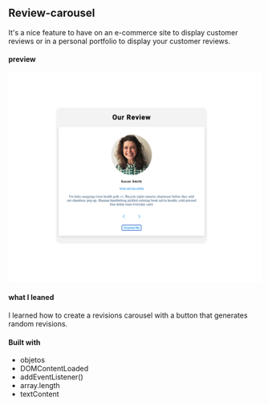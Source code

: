 ## Review-carousel

It's a nice feature to have on an e-commerce site to display customer reviews or in a personal portfolio to display your customer reviews.

#### preview

![](./Screenshot.png)



#### what I leaned 

 I learned how to create a revisions carousel with a button that generates random revisions.
 
#### Built with 

- objetos
- DOMContentLoaded
- addEventListener()
- array.length
- textContent

